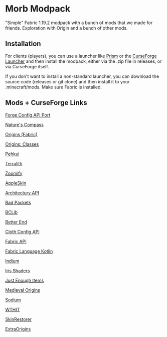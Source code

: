 # Morb Modpack
"Simple" Fabric 1.19.2 modpack with a bunch of mods that we made for friends. Exploration with Origin and a bunch of other mods.

## Installation

For clients (players), you can use a launcher like [Prism](https://github.com/PrismLauncher/PrismLauncher) or the [CurseForge Launcher](https://download.curseforge.com/) and then install the modpack, either via the .zip file in releases, or via CurseForge itself. 

If you don't want to install a non-standard launcher, you can download the source code (releases or git clone) and then install it to your .minecraft/mods. Make sure Fabric is installed.

## Mods + CurseForge Links

[Forge Config API Port](https://www.curseforge.com/minecraft/mc-mods/forge-config-api-port-fabric)

[Nature's Compass](https://www.curseforge.com/minecraft/mc-mods/natures-compass)

[Origins (Fabric)](https://www.curseforge.com/minecraft/mc-mods/origins)

[Origins: Classes](https://www.curseforge.com/minecraft/mc-mods/origins-classes)

[Pehkui](https://www.curseforge.com/minecraft/mc-mods/pehkui)

[Terralith](https://www.curseforge.com/minecraft/mc-mods/terralith)

[Zoomify](https://www.curseforge.com/minecraft/mc-mods/zoomify)

[AppleSkin](https://www.curseforge.com/minecraft/mc-mods/appleskin)

[Architectury API](https://www.curseforge.com/minecraft/mc-mods/architectury-api)

[Bad Packets](https://www.curseforge.com/minecraft/mc-mods/badpackets)

[BCLib](https://www.curseforge.com/minecraft/mc-mods/bclib)

[Better End](https://www.curseforge.com/minecraft/mc-mods/betterend)

[Cloth Config API](https://www.curseforge.com/minecraft/mc-mods/cloth-config)

[Fabric API](https://www.curseforge.com/minecraft/mc-mods/fabric-api)

[Fabric Language Kotlin](https://www.curseforge.com/minecraft/mc-mods/fabric-language-kotlin)

[Indium](https://www.curseforge.com/minecraft/mc-mods/indium)

[Iris Shaders](https://www.curseforge.com/minecraft/mc-mods/irisshaders)

[Just Enough Items](https://www.curseforge.com/minecraft/mc-mods/jei)

[Medieval Origins](https://www.curseforge.com/minecraft/mc-mods/medieval-origins)

[Sodium](https://www.curseforge.com/minecraft/mc-mods/sodium)

[WTHIT](https://www.curseforge.com/minecraft/mc-mods/wthit)

[SkinRestorer](https://www.curseforge.com/minecraft/mc-mods/skinrestorer)

[ExtraOrigins](https://www.curseforge.com/minecraft/mc-mods/extra-origins/)
